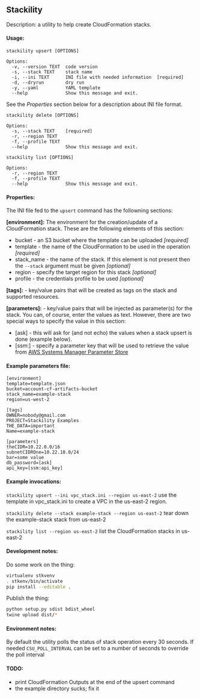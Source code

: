 ## Stackility
Description: a utility to help create CloudFormation stacks.

#### Usage:
```
stackility upsert [OPTIONS]

Options:
  -v, --version TEXT  code version
  -s, --stack TEXT    stack name
  -i, --ini TEXT      INI file with needed information  [required]
  -d, --dryrun        dry run
  -y, --yaml          YAML template
  --help              Show this message and exit.
```
See the *Properties* section below for a description about INI file format.

```
stackility delete [OPTIONS]

Options:
  -s, --stack TEXT    [required]
  -r, --region TEXT
  -f, --profile TEXT
  --help              Show this message and exit.
```

```
stackility list [OPTIONS]

Options:
  -r, --region TEXT
  -f, --profile TEXT
  --help              Show this message and exit.
```

#### Properties:
The INI file fed to the ```upsert``` command has the followning sections:

**[environment]:**
The environment for the creation/update of a CloudFormation stack. These are the following 
elements of this section:

* bucket - an S3 bucket where the template can be uploaded *[required]*
* template - the name of the CloudFormation to be used in the operation *[required]*
* stack_name - the name of the stack. If this element is not present then the
```--stack``` argument must be given *[optional]*
* region - specify the target region for this stack *[optional]*
* profile - the credentials profile to be used *[optional]*

**[tags]:** - key/value pairs that will be created as tags on the stack and
supported resources.

**[parameters]:** - key/value pairs that will be injected as parameter(s) for the
stack. You can, of course, enter the values as text. However, there are two
special ways to specify the value in this section:

* [ask] - this will ask for (and not echo) the values when a stack upsert is
done (example below). 
* [ssm:<SSM-PARAMETER>] - specify a parameter key that will be used to retrieve
the value from [AWS Systems Manager Parameter Store](https://docs.aws.amazon.com/systems-manager/latest/userguide/systems-manager-paramstore.html)

#### Example parameters file:
```
[environment]
template=template.json
bucket=account-cf-artifacts-bucket
stack_name=example-stack
region=us-west-2

[tags]
OWNER=nobody@gmail.com
PROJECT=Stackility Examples
THE_DATA=important
Name=example-stack

[parameters]
theCIDR=10.22.0.0/16
subnetCIDROne=10.22.10.0/24
bar=some value
db_password=[ask]
api_key=[ssm:api_key]
```

#### Example invocations:
```stackility upsert --ini vpc_stack.ini --region us-east-2```
use the template in vpc_stack.ini to create a VPC in the us-east-2 region.

```stackility delete --stack example-stack --region us-east-2```
tear down the example-stack stack from us-east-2

```stackility list --region us-east-2```
list the CloudFormation stacks in us-east-2


#### Development notes:

Do some work on the thing:
```bash
virtualenv stkvenv
. stkenv/bin/activate
pip install --editable .
```

Publish the thing:
```bash
python setup.py sdist bdist_wheel
twine upload dist/*
```

#### Environment notes:
By default the utility polls the status of stack operation every 30 seconds. If
needed ```CSU_POLL_INTERVAL``` can be set to a number of seconds to override the 
poll interval

#### TODO:

* print CloudFormation Outputs at the end of the upsert command
* the example directory sucks; fix it
